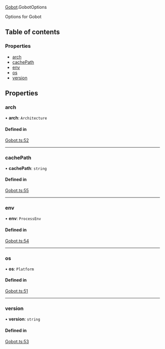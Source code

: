 [Gobot](../modules/Gobot.md).GobotOptions

Options for Gobot

## Table of contents

### Properties

- [arch](Gobot.GobotOptions.md#arch)
- [cachePath](Gobot.GobotOptions.md#cachepath)
- [env](Gobot.GobotOptions.md#env)
- [os](Gobot.GobotOptions.md#os)
- [version](Gobot.GobotOptions.md#version)

## Properties

### arch

• **arch**: `Architecture`

#### Defined in

[Gobot.ts:52](https://github.com/benallfree/gobot/blob/v1.0.0-alpha.30/src/Gobot.ts#L52)

___

### cachePath

• **cachePath**: `string`

#### Defined in

[Gobot.ts:55](https://github.com/benallfree/gobot/blob/v1.0.0-alpha.30/src/Gobot.ts#L55)

___

### env

• **env**: `ProcessEnv`

#### Defined in

[Gobot.ts:54](https://github.com/benallfree/gobot/blob/v1.0.0-alpha.30/src/Gobot.ts#L54)

___

### os

• **os**: `Platform`

#### Defined in

[Gobot.ts:51](https://github.com/benallfree/gobot/blob/v1.0.0-alpha.30/src/Gobot.ts#L51)

___

### version

• **version**: `string`

#### Defined in

[Gobot.ts:53](https://github.com/benallfree/gobot/blob/v1.0.0-alpha.30/src/Gobot.ts#L53)
